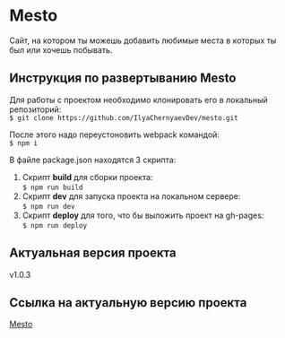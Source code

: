 # Mesto
Сайт, на котором ты можешь добавить любимые места в которых ты был или хочешь побывать.

## Инструкция по развертыванию Mesto
Для работы с проектом необходимо клонировать его в локальный репозиторий:  
`$ git clone https://github.com/IlyaChernyaevDev/mesto.git`  
  
После этого надо переустоновить webpack командой:  
`$ npm i`  
  
В файле package.json находятся 3 скрипта:  
1. Cкрипт **build** для сборки проекта:  
`$ npm run build`  
2. Скрипт **dev** для запуска проекта на локальном сервере:  
`$ npm run dev`  
3. Скрипт **deploy** для того, что бы выложить проект на gh-pages:  
`$ npm run deploy`  

## Актуальная версия проекта
v1.0.3

## Ссылка на актуальную версию проекта
[Mesto](https://ilyachernyaevdev.github.io/mesto/)